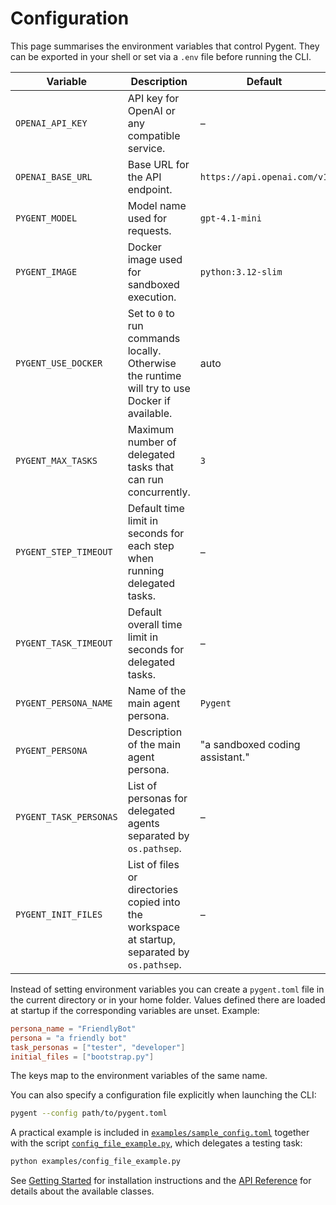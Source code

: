 # Configuration

This page summarises the environment variables that control Pygent.  They can be
exported in your shell or set via a `.env` file before running the CLI.

| Variable | Description | Default |
| --- | --- | --- |
| `OPENAI_API_KEY` | API key for OpenAI or any compatible service. | – |
| `OPENAI_BASE_URL` | Base URL for the API endpoint. | `https://api.openai.com/v1` |
| `PYGENT_MODEL` | Model name used for requests. | `gpt-4.1-mini` |
| `PYGENT_IMAGE` | Docker image used for sandboxed execution. | `python:3.12-slim` |
| `PYGENT_USE_DOCKER` | Set to `0` to run commands locally. Otherwise the runtime will try to use Docker if available. | auto |
| `PYGENT_MAX_TASKS` | Maximum number of delegated tasks that can run concurrently. | `3` |
| `PYGENT_STEP_TIMEOUT` | Default time limit in seconds for each step when running delegated tasks. | – |
| `PYGENT_TASK_TIMEOUT` | Default overall time limit in seconds for delegated tasks. | – |
| `PYGENT_PERSONA_NAME` | Name of the main agent persona. | `Pygent` |
| `PYGENT_PERSONA` | Description of the main agent persona. | "a sandboxed coding assistant." |
| `PYGENT_TASK_PERSONAS` | List of personas for delegated agents separated by `os.pathsep`. | – |
| `PYGENT_INIT_FILES` | List of files or directories copied into the workspace at startup, separated by `os.pathsep`. | – |

Instead of setting environment variables you can create a `pygent.toml` file in
the current directory or in your home folder. Values defined there are loaded at
startup if the corresponding variables are unset. Example:

```toml
persona_name = "FriendlyBot"
persona = "a friendly bot"
task_personas = ["tester", "developer"]
initial_files = ["bootstrap.py"]
```

The keys map to the environment variables of the same name.

You can also specify a configuration file explicitly when launching the CLI:

```bash
pygent --config path/to/pygent.toml
```

A practical example is included in
[`examples/sample_config.toml`](https://github.com/marianochaves/pygent/blob/main/examples/sample_config.toml)
together with the script
[`config_file_example.py`](https://github.com/marianochaves/pygent/blob/main/examples/config_file_example.py), which delegates a testing task:

```bash
python examples/config_file_example.py
```


See [Getting Started](getting-started.md) for installation instructions and the
[API Reference](api-reference.md) for details about the available classes.
